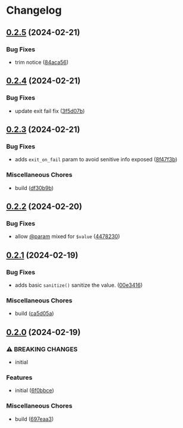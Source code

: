 # Changelog

## [0.2.5](https://github.com/devuri/env/compare/v0.2.4...v0.2.5) (2024-02-21)


### Bug Fixes

* trim notice ([84aca56](https://github.com/devuri/env/commit/84aca56695792f29329c4814db6c99ed43ed831e))

## [0.2.4](https://github.com/devuri/env/compare/v0.2.3...v0.2.4) (2024-02-21)


### Bug Fixes

* update exit fail fix ([3f5d07b](https://github.com/devuri/env/commit/3f5d07bd05210be889af1a994f2bedd73df7710b))

## [0.2.3](https://github.com/devuri/env/compare/v0.2.2...v0.2.3) (2024-02-21)


### Bug Fixes

* adds `exit_on_fail` param to avoid senitive info exposed ([8f47f3b](https://github.com/devuri/env/commit/8f47f3bc11ea9ec9cf9f943caa7241bfa72f1f45))


### Miscellaneous Chores

* build ([df30b9b](https://github.com/devuri/env/commit/df30b9be5942cd7c11b8c3989815aedc117a5926))

## [0.2.2](https://github.com/devuri/env/compare/v0.2.1...v0.2.2) (2024-02-20)


### Bug Fixes

* allow  [@param](https://github.com/param) mixed for `$value` ([4478230](https://github.com/devuri/env/commit/447823039afcedf338b7c9d3f39ea946d5bc61bb))

## [0.2.1](https://github.com/devuri/env/compare/v0.2.0...v0.2.1) (2024-02-19)


### Bug Fixes

* adds basic `sanitize()` sanitize the value. ([00e3416](https://github.com/devuri/env/commit/00e34165a1c35080db463fc397b4a9226d0e8375))


### Miscellaneous Chores

* build ([ca5d05a](https://github.com/devuri/env/commit/ca5d05ad7e70d3a5d4e07b023e9a4b03e3d28c18))

## [0.2.0](https://github.com/devuri/env/compare/v0.1.2...v0.2.0) (2024-02-19)


### ⚠ BREAKING CHANGES

* initial

### Features

* initial ([6f0bbce](https://github.com/devuri/env/commit/6f0bbce9d5b64c76c219211d7e90d98d255a9cae))


### Miscellaneous Chores

* build ([697eaa3](https://github.com/devuri/env/commit/697eaa36a035dcfbbada8bd6be224a5d4518b04a))
